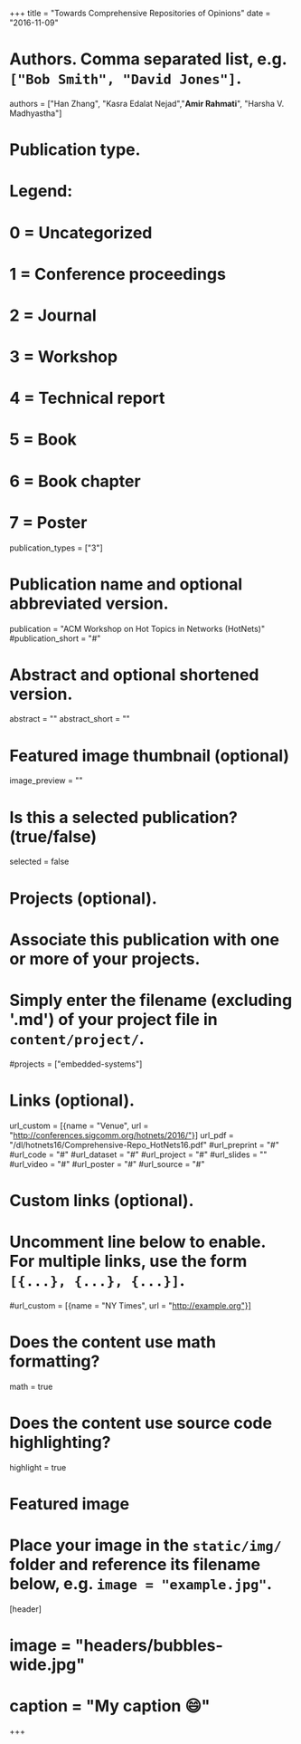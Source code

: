 +++
title = "Towards Comprehensive Repositories of Opinions"
date = "2016-11-09"

# Authors. Comma separated list, e.g. `["Bob Smith", "David Jones"]`.
authors = ["Han Zhang", "Kasra Edalat Nejad","**Amir Rahmati**", "Harsha V. Madhyastha"]

# Publication type.
# Legend:
# 0 = Uncategorized
# 1 = Conference proceedings
# 2 = Journal
# 3 = Workshop
# 4 = Technical report
# 5 = Book
# 6 = Book chapter
# 7 = Poster
publication_types = ["3"]

# Publication name and optional abbreviated version.
publication = "ACM Workshop on Hot Topics in Networks (HotNets)"
#publication_short = "#"

# Abstract and optional shortened version.
abstract = ""
abstract_short = ""

# Featured image thumbnail (optional)
image_preview = ""

# Is this a selected publication? (true/false)
selected = false

# Projects (optional).
#   Associate this publication with one or more of your projects.
#   Simply enter the filename (excluding '.md') of your project file in `content/project/`.
#projects = ["embedded-systems"]

# Links (optional).
url_custom = [{name = "Venue", url = "http://conferences.sigcomm.org/hotnets/2016/"}]
url_pdf = "/dl/hotnets16/Comprehensive-Repo_HotNets16.pdf"
#url_preprint = "#"
#url_code = "#"
#url_dataset = "#"
#url_project = "#"
#url_slides = ""
#url_video = "#"
#url_poster = "#"
#url_source = "#"


# Custom links (optional).
#   Uncomment line below to enable. For multiple links, use the form `[{...}, {...}, {...}]`.
#url_custom = [{name = "NY Times", url = "http://example.org"}]

# Does the content use math formatting?
math = true

# Does the content use source code highlighting?
highlight = true

# Featured image
# Place your image in the `static/img/` folder and reference its filename below, e.g. `image = "example.jpg"`.
[header]
# image = "headers/bubbles-wide.jpg"
# caption = "My caption :smile:"

+++
